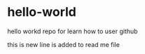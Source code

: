 # hello-world
hello workd repo for learn how to user github

this is new line is added to read me file 
